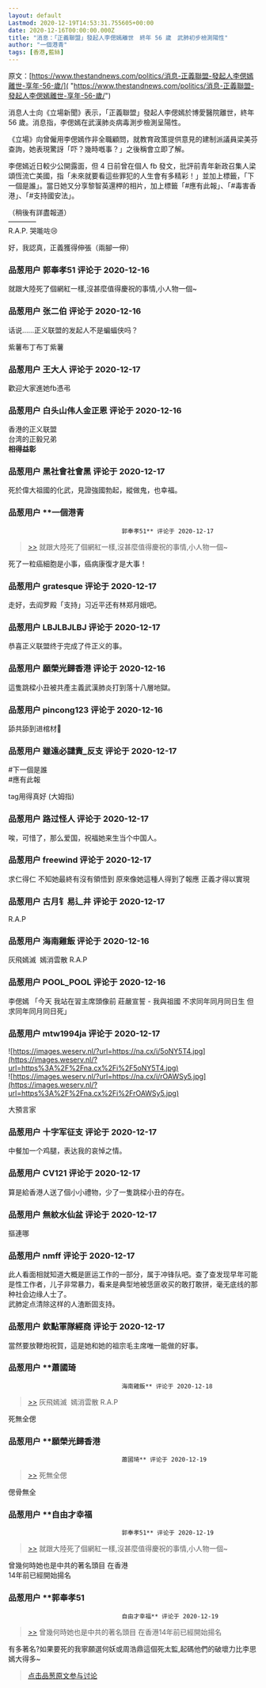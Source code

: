 ```yaml
---
layout: default
Lastmod: 2020-12-19T14:53:31.755605+00:00
date: 2020-12-16T00:00:00.000Z
title: "消息：「正義聯盟」發起人李偲嫣離世　終年 56 歲　武肺初步檢測陽性"
author: "一個港青"
tags: [香港,藍絲]
---
```


原文：[https://www.thestandnews.com/politics/消息-正義聯盟-發起人李偲嫣離世-享年-56-歲/]( "https://www.thestandnews.com/politics/消息-正義聯盟-發起人李偲嫣離世-享年-56-歲/")  
  
消息人士向《立場新聞》表示，「正義聯盟」發起人李偲嫣於博愛醫院離世，終年 56 歲。消息指，李偲嫣在武漢肺炎病毒測步檢測呈陽性。  
  
《立場》向曾僱用李偲嫣作非全職顧問，就教育政策提供意見的建制派議員梁美芬查詢，她表現驚訝「吓？幾時嘅事？」之後稱會立即了解。  
  
李偲嫣近日較少公開露面，但 4 日前曾在個人 fb 發文，批評前青年新政召集人梁頌恆流亡美國，指「未來就要看這些罪犯的人生會有多精彩！」並加上標籤，「下一個是誰」。當日她又分享黎智英還柙的相片，加上標籤「#應有此報」、「#毒害香港」、「#支持國安法」。  
  
（稍後有詳盡報道）  
————  
R.A.P. 哭𠹌咗😢  
  
好，我認真，正義獲得伸張（兩腳一伸）

            
### 品葱用户 **郭奉孝51** 评论于 2020-12-16
        
就跟大陸死了個網紅一樣,沒甚麼值得慶祝的事情,小人物一個~
        


            
### 品葱用户 **张二伯** 评论于 2020-12-16
        
话说……正义联盟的发起人不是蝙蝠侠吗？  
  
紫薯布丁布丁紫薯
        


            
### 品葱用户 **王大人** 评论于 2020-12-17
        
歡迎大家進她fb憑弔
        


            
### 品葱用户 **白头山伟人金正恩** 评论于 2020-12-16
        
香港的正义联盟  
台湾的正毅兄弟  
**相得益彰**
        


            
### 品葱用户 **黑社會社會黑** 评论于 2020-12-17
        
死於偉大祖國的化武，見證強國勃起，縱做鬼，也幸福。
        


            
### 品葱用户 **一個港青				
									郭奉孝51** 评论于 2020-12-17
        
> [\>>]( "/article/item_id-565608#") 就跟大陸死了個網紅一樣,沒甚麼值得慶祝的事情,小人物一個~

  
死了一粒癌細胞是小事，癌病康復才是大事！
        


            
### 品葱用户 **gratesque** 评论于 2020-12-17
        
走好，去阎罗殿「支持」习近平还有林郑月娥吧。
        


            
### 品葱用户 **LBJLBJLBJ** 评论于 2020-12-17
        
恭喜正义联盟终于完成了件正义的事。
        


            
### 品葱用户 **願榮光歸香港** 评论于 2020-12-16
        
這隻跳樑小丑被共產主義武漢肺炎打到落十八層地獄。
        


            
### 品葱用户 **pincong123** 评论于 2020-12-16
        
舔共舔到进棺材🥴
        


            
### 品葱用户 **雖遠必譴責_反支** 评论于 2020-12-17
        
#下一個是誰  
#應有此報  
  
tag用得真好 (大姆指)
        


            
### 品葱用户 **路过怪人** 评论于 2020-12-17
        
唉，可惜了，那么爱国，祝福她来生当个中国人。
        


            
### 品葱用户 **freewind** 评论于 2020-12-17
        
求仁得仁 不知她最終有沒有領悟到 原來像她這種人得到了報應 正義才得以實現
        


            
### 品葱用户 **古月钅易辶井** 评论于 2020-12-17
        
R.A.P
        


            
### 品葱用户 **海南雞飯** 评论于 2020-12-16
        
灰飛嫣滅  嫣消雲散 R.A.P
        


            
### 品葱用户 **POOL_POOL** 评论于 2020-12-16
        
李偲嫣 「今天 我站在習主席頭像前 莊嚴宣誓 - 我與祖國 不求同年同月同日生 但求同年同月同日死」
        


            
### 品葱用户 **mtw1994ja** 评论于 2020-12-17
        
![https://images.weserv.nl/?url=https://na.cx/i/5oNY5T4.jpg](https://images.weserv.nl/?url=https%3A%2F%2Fna.cx%2Fi%2F5oNY5T4.jpg)  
![https://images.weserv.nl/?url=https://na.cx/i/rOAWSy5.jpg](https://images.weserv.nl/?url=https%3A%2F%2Fna.cx%2Fi%2FrOAWSy5.jpg)  
  
  
大預言家
        


            
### 品葱用户 **十字军征支** 评论于 2020-12-17
        
中餐加一个鸡腿，表达我的哀悼之情。
        


            
### 品葱用户 **CV121** 评论于 2020-12-17
        
算是給香港人送了個小小禮物，少了一隻跳樑小丑的存在。
        


            
### 品葱用户 **無紋水仙盆** 评论于 2020-12-17
        
摳連哪
        


            
### 品葱用户 **nmff** 评论于 2020-12-17
        
此人看面相就知道大概是匪运工作的一部分，属于冲锋队吧。查了查发现早年可能是性工作者，儿子非常暴力，看来是典型地被恁匪收买的敢打敢拼，毫无底线的那种社会边缘人士了。  
武肺定点清除这样的人渣断固支持。
        


            
### 品葱用户 **欽點軍隊經商** 评论于 2020-12-17
        
當然要放鞭炮祝賀，這是她和她的祖宗毛主席唯一能做的好事。
        


            
### 品葱用户 **蕭國琦				
									海南雞飯** 评论于 2020-12-18
        
> [\>>]( "/article/item_id-565782#") 灰飛嫣滅  嫣消雲散 R.A.P

  
  
死無全偲
        


            
### 品葱用户 **願榮光歸香港				
									蕭國琦** 评论于 2020-12-19
        
> [\>>]( "/article/item_id-566061#") 死無全偲

  
偲骨無全
        


            
### 品葱用户 **自由才幸福				
									郭奉孝51** 评论于 2020-12-19
        
> [\>>]( "/article/item_id-565608#") 就跟大陸死了個網紅一樣,沒甚麼值得慶祝的事情,小人物一個~

  
  
曾幾何時她也是中共的著名頭目 在香港  
14年前已經開始揚名
        


            
### 品葱用户 **郭奉孝51				
									自由才幸福** 评论于 2020-12-19
        
> [\>>]( "/article/item_id-566827#") 曾幾何時她也是中共的著名頭目 在香港14年前已經開始揚名

  
  
有多著名?如果要死的我寧願選何妖或周浩鼎這個死太監,起碼他們的破壞力比李思嫣大得多~
        






> [点击品葱原文参与讨论](https://pincong.rocks/article/27501)

